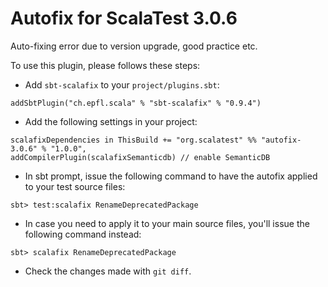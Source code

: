 # Autofix for ScalaTest 3.0.6
Auto-fixing error due to version upgrade, good practice etc.

To use this plugin, please follows these steps: 

  - Add `sbt-scalafix` to your `project/plugins.sbt`:

```
addSbtPlugin("ch.epfl.scala" % "sbt-scalafix" % "0.9.4")
```

  - Add the following settings in your project: 
  
```
scalafixDependencies in ThisBuild += "org.scalatest" %% "autofix-3.0.6" % "1.0.0", 
addCompilerPlugin(scalafixSemanticdb) // enable SemanticDB
``` 

  - In sbt prompt, issue the following command to have the autofix applied to your test source files: 
  
```
sbt> test:scalafix RenameDeprecatedPackage
```

  - In case you need to apply it to your main source files, you'll issue the following command instead: 
  
```
sbt> scalafix RenameDeprecatedPackage
```  

  - Check the changes made with `git diff`.
